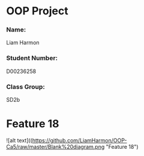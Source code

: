 # OOP Project
### Name:
Liam Harmon
### Student Number:
D00236258
### Class Group:
SD2b

# Feature 18
![alt text]((https://github.com/LiamHarmon/OOP-Ca5/raw/master/Blank%20diagram.png "Feature 18")
